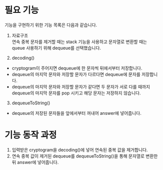 # 필요 기능
기능을 구현하기 위한 기능 목록은 다음과 같습니다.  

1. 자료구조  
   연속 중복 문자를 제거할 때는 stack 기능을 사용하고 문자열로 변환할 때는 queue 사용하기 위해 dequeue를 선택했습니다.



2. decoding()
- cryptogram이 주어지면 dequeue에 한 문자씩 뒤에서부터 저장합니다.
- dequeue의 마지막 문자와 저장할 문자가 다르다면 dequeue에 문자를 저장합니다.
- dequeue의 마지막 문자와 저장할 문자가 같다면 두 문자가 서로 다를 때까지 dequeue의 마지막 문자를 pop 시키고 해당 문자는 저장하지 않습니다.



3. dequeueToString()
- dequeue의 저장된 문자들을 앞에서부터 꺼내어 answer에 넣어줍니다.


# 기능 동작 과정
1. 입력받은 cryptogram을 decoding()에 넣어 연속된 중복 값을 제거합니다.
2. 연속 중복 값이 제거된 dequeue를 dequeueToString()을 통해 문자열로 변환한 뒤 answer에 넣어줍니다.